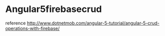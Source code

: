 # Angular5firebasecrud
reference
http://www.dotnetmob.com/angular-5-tutorial/angular-5-crud-operations-with-firebase/

